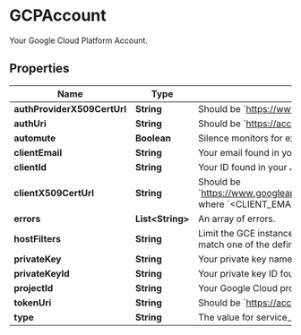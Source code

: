 # GCPAccount

Your Google Cloud Platform Account.

## Properties

| Name                        | Type                   | Description                                                                                                                                                                              | Notes      |
| --------------------------- | ---------------------- | ---------------------------------------------------------------------------------------------------------------------------------------------------------------------------------------- | ---------- |
| **authProviderX509CertUrl** | **String**             | Should be &#x60;https://www.googleapis.com/oauth2/v1/certs&#x60;.                                                                                                                        | [optional] |
| **authUri**                 | **String**             | Should be &#x60;https://accounts.google.com/o/oauth2/auth&#x60;.                                                                                                                         | [optional] |
| **automute**                | **Boolean**            | Silence monitors for expected GCE instance shutdowns.                                                                                                                                    | [optional] |
| **clientEmail**             | **String**             | Your email found in your JSON service account key.                                                                                                                                       | [optional] |
| **clientId**                | **String**             | Your ID found in your JSON service account key.                                                                                                                                          | [optional] |
| **clientX509CertUrl**       | **String**             | Should be &#x60;https://www.googleapis.com/robot/v1/metadata/x509/&lt;CLIENT_EMAIL&gt;&#x60; where &#x60;&lt;CLIENT_EMAIL&gt;&#x60; is the email found in your JSON service account key. | [optional] |
| **errors**                  | **List&lt;String&gt;** | An array of errors.                                                                                                                                                                      | [optional] |
| **hostFilters**             | **String**             | Limit the GCE instances that are pulled into Datadog by using tags. Only hosts that match one of the defined tags are imported into Datadog.                                             | [optional] |
| **privateKey**              | **String**             | Your private key name found in your JSON service account key.                                                                                                                            | [optional] |
| **privateKeyId**            | **String**             | Your private key ID found in your JSON service account key.                                                                                                                              | [optional] |
| **projectId**               | **String**             | Your Google Cloud project ID found in your JSON service account key.                                                                                                                     | [optional] |
| **tokenUri**                | **String**             | Should be &#x60;https://accounts.google.com/o/oauth2/token&#x60;.                                                                                                                        | [optional] |
| **type**                    | **String**             | The value for service_account found in your JSON service account key.                                                                                                                    | [optional] |
